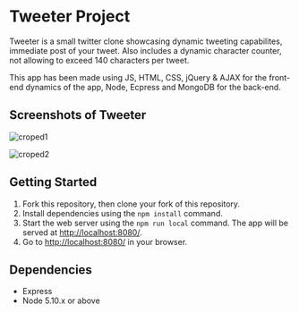 # Tweeter Project

Tweeter is a small twitter clone showcasing dynamic tweeting capabilites, immediate post of your tweet. Also includes a dynamic character counter, not allowing to exceed 140 characters per tweet.   


This app has been made using JS, HTML, CSS, jQuery & AJAX for the front-end dynamics of the app, Node, Ecpress and MongoDB for the back-end. 



## Screenshots of Tweeter

![croped1](https://user-images.githubusercontent.com/53335999/68442224-5faf3580-019e-11ea-8fcf-a20f1e8eb2b2.png)

![croped2](https://user-images.githubusercontent.com/53335999/68442263-81102180-019e-11ea-9569-e6cde11c5e23.png)


## Getting Started

1. Fork this repository, then clone your fork of this repository.
2. Install dependencies using the `npm install` command.
3. Start the web server using the `npm run local` command. The app will be served at <http://localhost:8080/>.
4. Go to <http://localhost:8080/> in your browser.

## Dependencies

- Express
- Node 5.10.x or above
